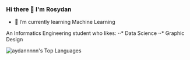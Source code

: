 ### Hi there 👋 I'm Rosydan

- 🌱 I’m currently learning Machine Learning

An Informatics Engineering student who likes:
⋅⋅* Data Science
⋅⋅* Graphic Design

![aydannnnn's Top Languages](https://github-readme-stats.vercel.app/api/top-langs/?username=aydannnnn&theme=vue-dark&show_icons=true&hide_border=true&layout=compact)
